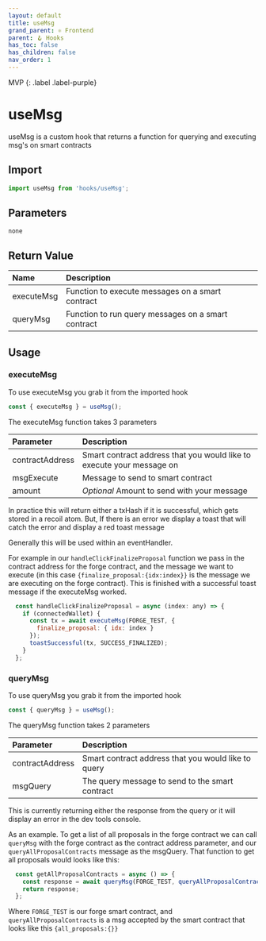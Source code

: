 ```yaml
---
layout: default
title: useMsg
grand_parent: ⚛️ Frontend
parent: 🪝 Hooks
has_toc: false
has_children: false
nav_order: 1
---
```


MVP
{: .label .label-purple}
# useMsg

useMsg is a custom hook that returns a function for querying and executing msg's on smart contracts

## Import

```js
import useMsg from 'hooks/useMsg';
```

## Parameters

`none`

## Return Value

| Name        | Description                                         |
|:------------|:----------------------------------------------------|
| executeMsg  | Function to execute messages on a smart contract    |
| queryMsg    | Function to run query messages on a smart contract  |

## Usage

### executeMsg

To use executeMsg you grab it from the imported hook
```js
const { executeMsg } = useMsg();
```
The executeMsg function takes 3 parameters

| Parameter        | Description                                                              |
|:-----------------|:-------------------------------------------------------------------------|
| contractAddress  | Smart contract address that you would like to execute your message on    |
| msgExecute       | Message to send to smart contract                                        |
| amount           | *Optional* Amount to send with your message                              |

In practice this will return either a txHash if it is successful, which gets stored in a recoil atom. But, If there is an error we display a toast that will catch the error and display a red toast message

Generally this will be used within an eventHandler.

For example in our `handleClickFinalizeProposal` function we pass in the contract address for the forge contract, and the message we want to execute (in this case `{finalize_proposal:{idx:index}}` is the message we are executing on the forge contract). This is finished with a successful toast message if the executeMsg worked.
```js
  const handleClickFinalizeProposal = async (index: any) => {
    if (connectedWallet) {
      const tx = await executeMsg(FORGE_TEST, {
        finalize_proposal: { idx: index }
      });
      toastSuccessful(tx, SUCCESS_FINALIZED);
    }
  };
```

### queryMsg

To use queryMsg you grab it from the imported hook

```js
const { queryMsg } = useMsg();
```

The queryMsg function takes 2 parameters

| Parameter        | Description                                            |
|:-----------------|:-------------------------------------------------------|
| contractAddress  | Smart contract address that you would like to query    |
| msgQuery         | The query message to send to the smart contract        |

This is currently returning either the response from the query or it will display an error in the dev tools console.

As an example. To get a list of all proposals in the forge contract we can call `queryMsg` with the forge contract as the contract address parameter, and our `queryAllProposalContracts` message as the msgQuery. That function to get all proposals would looks like this: 

```js
  const getAllProposalContracts = async () => {
    const response = await queryMsg(FORGE_TEST, queryAllProposalContracts());
    return response;
  };
```

Where `FORGE_TEST` is our forge smart contract, and `queryAllProposalContracts` is a msg accepted by the smart contract that looks like this `{all_proposals:{}}`